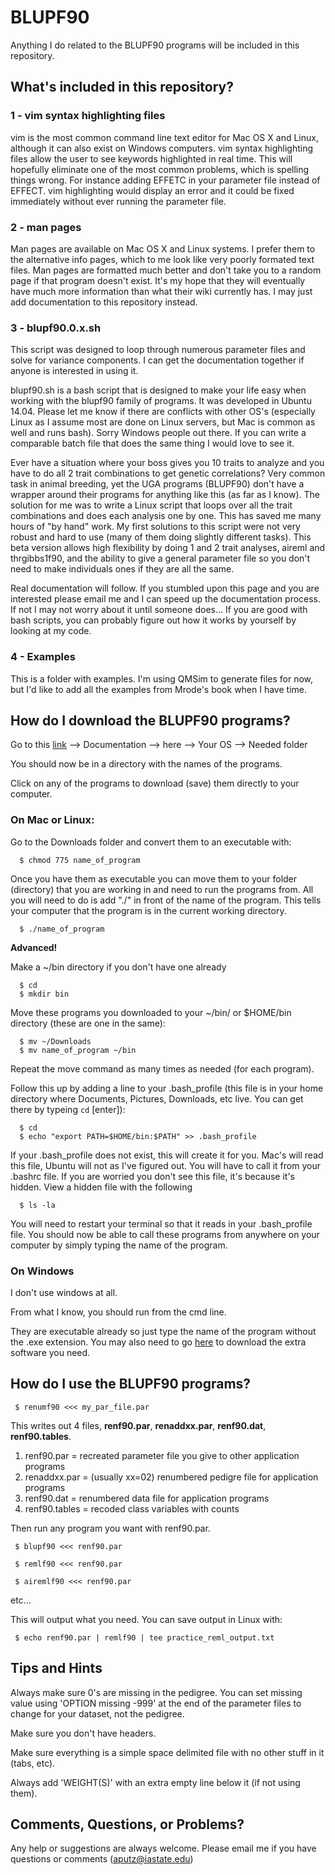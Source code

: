 # BLUPF90

Anything I do related to the BLUPF90 programs will be included in this repository. 

## What's included in this repository?

### 1 - vim syntax highlighting files

vim is the most common command line text editor for Mac OS X and Linux, although it can also exist on Windows computers. vim syntax highlighting files allow the user to see keywords highlighted in real time. This will hopefully eliminate one of the most common problems, which is spelling things wrong. For instance adding EFFETC in your parameter file instead of EFFECT. vim highlighting would display an error and it could be fixed immediately without ever running the parameter file. 

### 2 - man pages

Man pages are available on Mac OS X and Linux systems. I prefer them to the alternative info pages, which to me look like very poorly formated text files. Man pages are formatted much better and don't take you to a random page if that program doesn't exist. It's my hope that they will eventually have much more information than what their wiki currently has. I may just add documentation to this repository instead. 

### 3 - blupf90.0.x.sh

This script was designed to loop through numerous parameter files and solve for variance components. I can get the documentation together if anyone is interested in using it. 

blupf90.sh is a bash script that is designed to make your life easy
when working with the blupf90 family of programs. It was 
developed in Ubuntu 14.04. Please let me know if there are
conflicts with other OS's (especially Linux as I assume most
are done on Linux servers, but Mac is common as well and
runs bash). Sorry Windows people out there. 
If you can write a comparable batch file that does the 
same thing I would love to see it. 

Ever have a situation where your boss gives you 10 traits to analyze
and you have to do all 2 trait combinations to get 
genetic correlations? Very common task in animal breeding,
yet the UGA programs (BLUPF90) don't have a wrapper around
their programs for anything like this (as far as I know).
The solution for me was to write a Linux script that loops
over all the trait combinations and does each analysis
one by one. This has saved me many hours of "by hand" work. 
My first solutions to this script were not very robust
and hard to use (many of them doing slightly different
tasks). This beta version allows high flexibility by
doing 1 and 2 trait analyses, aireml and thrgibbs1f90, 
and the ability to give a general parameter file so you
don't need to make individuals ones if they are all the 
same. 

Real documentation will follow. If you stumbled upon this
page and you are interested please email me and I can 
speed up the documentation process. If not I may not 
worry about it until someone does... If you are
good with bash scripts, you can probably figure out how 
it works by yourself by looking at my code.

### 4 - Examples

This is a folder with examples. I'm using QMSim to generate files for now, but I'd like to add all the examples from Mrode's book when I have time. 

## How do I download the BLUPF90 programs?

Go to this [link](http://nce.ads.uga.edu/wiki/doku.php?id=start) --> Documentation --> here --> Your OS --> Needed folder

You should now be in a directory with the names of the programs. 

Click on any of the programs to download (save) them directly to your computer. 

### On Mac or Linux:

Go to the Downloads folder and convert them to an executable with:
```
  $ chmod 775 name_of_program
```

Once you have them as executable you can move them to your folder (directory) that you are working in and need to run the programs from. All you will need to do is add "./" in front of the name of the program. This tells your computer that the program is in the current working directory. 
```
  $ ./name_of_program
```

**Advanced!**

Make a ~/bin directory if you don't have one already
```
  $ cd
  $ mkdir bin
```

Move these programs you downloaded to your ~/bin/ or $HOME/bin directory (these are one in the same):
```
  $ mv ~/Downloads
  $ mv name_of_program ~/bin
```
Repeat the move command as many times as needed (for each program). 

Follow this up by adding a line to your .bash_profile (this file is in your home directory where Documents, Pictures, Downloads, etc live. You can get there by typeing `cd` [enter]):
```
  $ cd
  $ echo "export PATH=$HOME/bin:$PATH" >> .bash_profile
```
If your .bash_profile does not exist, this will create it for you. Mac's will read this file, Ubuntu will not as I've figured out. You will have to call it from your .bashrc file. If you are worried you don't see this file, it's because it's hidden. View a hidden file with the following
```
  $ ls -la
```
You will need to restart your terminal so that it reads in your .bash_profile file. You should now be able to call these programs from anywhere on your computer by simply typing the name of the program. 

### On Windows

I don't use windows at all. 

From what I know, you should run from the cmd line. 

They are executable already so just type the name of the program without the .exe extension. You may also need to go [here](http://nce.ads.uga.edu/wiki/doku.php?id=faq.windows) to download the extra software you need. 

## How do I use the BLUPF90 programs?

```
 $ renumf90 <<< my_par_file.par
```

This writes out 4 files, **renf90.par**, **renaddxx.par**, **renf90.dat**, **renf90.tables**. 

<ol>
<li>renf90.par = recreated parameter file you give to other application programs</li>
<li>renaddxx.par = (usually xx=02) renumbered pedigre file for application programs</li>
<li>renf90.dat = renumbered data file for application programs</li>
<li>renf90.tables = recoded class variables with counts</li>
</ol>

Then run any program you want with renf90.par. 

```
 $ blupf90 <<< renf90.par
```

```
 $ remlf90 <<< renf90.par
```

```
 $ airemlf90 <<< renf90.par
```

etc...

This will output what you need. You can save output in Linux with:

```
 $ echo renf90.par | remlf90 | tee practice_reml_output.txt
```


## Tips and Hints

Always make sure 0's are missing in the pedigree. You can set missing value using 'OPTION missing -999' at the end of the parameter files to change for your dataset, not the pedigree.

Make sure you don't have headers.

Make sure everything is a simple space delimited file with no other stuff in it (tabs, etc).

Always add 'WEIGHT(S)' with an extra empty line below it (if not using them). 

## Comments, Questions, or Problems?

Any help or suggestions are always welcome. Please email me if you have questions or comments (aputz@iastate.edu)

